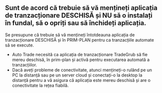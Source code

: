 
## Sunt de acord că trebuie să vă mențineți aplicația de tranzacționare DESCHISĂ și NU să o instalați în fundal, să o opriți sau să închideți aplicația.

Se presupune că trebuie să vă mențineți întotdeauna aplicația de tranzacționare DESCHISĂ și în PRIM-PLAN pentru ca tranzacțiile automate să se execute.
- Auto Trade necesită ca aplicația de tranzacționare TradeGrub să fie mereu deschisă, în prim-plan și activă pentru executarea automată a tranzacțiilor.
- Dacă aveți probleme de conectivitate, atunci mențineți-o rulând pe un PC la distanță sau pe un server cloud și conectați-o la desktop la distanță pentru a vă asigura că aplicația este mereu deschisă și are o conectivitate la rețea fiabilă.

